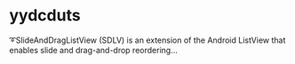 # yydcduts
➰SlideAndDragListView (SDLV) is an extension of the Android ListView that enables slide and drag-and-drop reordering…
